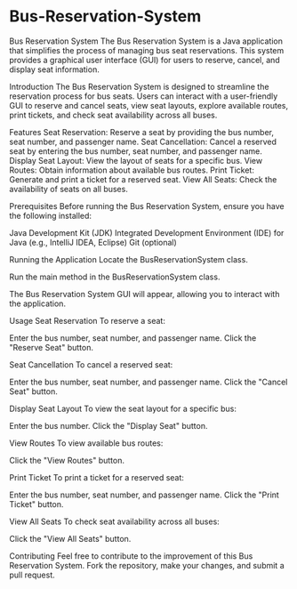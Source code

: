 # Bus-Reservation-System

Bus Reservation System
The Bus Reservation System is a Java application that simplifies the process of managing bus seat reservations. This system provides a graphical user interface (GUI) for users to reserve, cancel, and display seat information.

Introduction
The Bus Reservation System is designed to streamline the reservation process for bus seats. Users can interact with a user-friendly GUI to reserve and cancel seats, view seat layouts, explore available routes, print tickets, and check seat availability across all buses.

Features
Seat Reservation: Reserve a seat by providing the bus number, seat number, and passenger name.
Seat Cancellation: Cancel a reserved seat by entering the bus number, seat number, and passenger name.
Display Seat Layout: View the layout of seats for a specific bus.
View Routes: Obtain information about available bus routes.
Print Ticket: Generate and print a ticket for a reserved seat.
View All Seats: Check the availability of seats on all buses.

Prerequisites
Before running the Bus Reservation System, ensure you have the following installed:

Java Development Kit (JDK)
Integrated Development Environment (IDE) for Java (e.g., IntelliJ IDEA, Eclipse)
Git (optional)

Running the Application
Locate the BusReservationSystem class.

Run the main method in the BusReservationSystem class.

The Bus Reservation System GUI will appear, allowing you to interact with the application.

Usage
Seat Reservation
To reserve a seat:

Enter the bus number, seat number, and passenger name.
Click the "Reserve Seat" button.

Seat Cancellation
To cancel a reserved seat:

Enter the bus number, seat number, and passenger name.
Click the "Cancel Seat" button.

Display Seat Layout
To view the seat layout for a specific bus:

Enter the bus number.
Click the "Display Seat" button.

View Routes
To view available bus routes:

Click the "View Routes" button.

Print Ticket
To print a ticket for a reserved seat:

Enter the bus number, seat number, and passenger name.
Click the "Print Ticket" button.

View All Seats
To check seat availability across all buses:

Click the "View All Seats" button.

Contributing
Feel free to contribute to the improvement of this Bus Reservation System. Fork the repository, make your changes, and submit a pull request.
